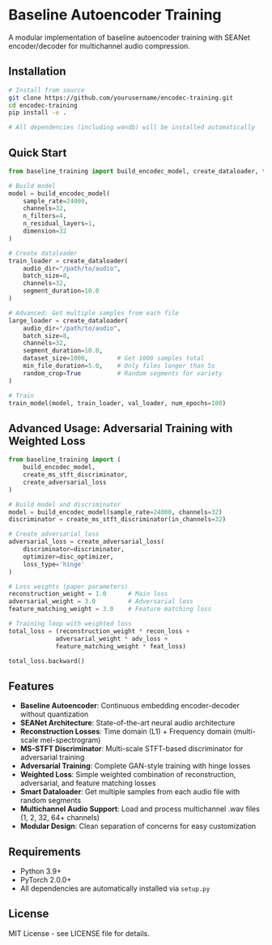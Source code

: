 # Baseline Autoencoder Training

A modular implementation of baseline autoencoder training with SEANet encoder/decoder for multichannel audio compression.

## Installation

```bash
# Install from source
git clone https://github.com/yourusername/encodec-training.git
cd encodec-training
pip install -e .

# All dependencies (including wandb) will be installed automatically
```

## Quick Start

```python
from baseline_training import build_encodec_model, create_dataloader, train_model

# Build model
model = build_encodec_model(
    sample_rate=24000,
    channels=32,
    n_filters=4,
    n_residual_layers=1,
    dimension=32
)

# Create dataloader
train_loader = create_dataloader(
    audio_dir="/path/to/audio",
    batch_size=8,
    channels=32,
    segment_duration=10.0
)

# Advanced: Get multiple samples from each file
large_loader = create_dataloader(
    audio_dir="/path/to/audio",
    batch_size=8,
    channels=32,
    segment_duration=10.0,
    dataset_size=1000,        # Get 1000 samples total
    min_file_duration=5.0,    # Only files longer than 5s
    random_crop=True          # Random segments for variety
)

# Train
train_model(model, train_loader, val_loader, num_epochs=100)
```

## Advanced Usage: Adversarial Training with Weighted Loss

```python
from baseline_training import (
    build_encodec_model, 
    create_ms_stft_discriminator,
    create_adversarial_loss
)

# Build model and discriminator
model = build_encodec_model(sample_rate=24000, channels=32)
discriminator = create_ms_stft_discriminator(in_channels=32)

# Create adversarial loss
adversarial_loss = create_adversarial_loss(
    discriminator=discriminator,
    optimizer=disc_optimizer,
    loss_type='hinge'
)

# Loss weights (paper parameters)
reconstruction_weight = 1.0      # Main loss
adversarial_weight = 3.0         # Adversarial loss  
feature_matching_weight = 3.0    # Feature matching loss

# Training loop with weighted loss
total_loss = (reconstruction_weight * recon_loss + 
             adversarial_weight * adv_loss + 
             feature_matching_weight * feat_loss)

total_loss.backward()
```

## Features

- **Baseline Autoencoder**: Continuous embedding encoder-decoder without quantization
- **SEANet Architecture**: State-of-the-art neural audio architecture  
- **Reconstruction Losses**: Time domain (L1) + Frequency domain (multi-scale mel-spectrogram)
- **MS-STFT Discriminator**: Multi-scale STFT-based discriminator for adversarial training
- **Adversarial Training**: Complete GAN-style training with hinge losses
- **Weighted Loss**: Simple weighted combination of reconstruction, adversarial, and feature matching losses
- **Smart Dataloader**: Get multiple samples from each audio file with random segments
- **Multichannel Audio Support**: Load and process multichannel .wav files (1, 2, 32, 64+ channels)
- **Modular Design**: Clean separation of concerns for easy customization

## Requirements

- Python 3.9+
- PyTorch 2.0.0+
- All dependencies are automatically installed via `setup.py`

## License

MIT License - see LICENSE file for details.
